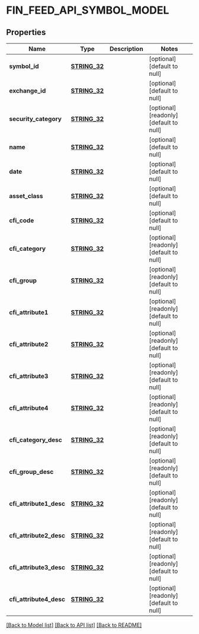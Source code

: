# FIN_FEED_API_SYMBOL_MODEL

## Properties
Name | Type | Description | Notes
------------ | ------------- | ------------- | -------------
**symbol_id** | [**STRING_32**](STRING_32.md) |  | [optional] [default to null]
**exchange_id** | [**STRING_32**](STRING_32.md) |  | [optional] [default to null]
**security_category** | [**STRING_32**](STRING_32.md) |  | [optional] [readonly] [default to null]
**name** | [**STRING_32**](STRING_32.md) |  | [optional] [default to null]
**date** | [**STRING_32**](STRING_32.md) |  | [optional] [default to null]
**asset_class** | [**STRING_32**](STRING_32.md) |  | [optional] [default to null]
**cfi_code** | [**STRING_32**](STRING_32.md) |  | [optional] [default to null]
**cfi_category** | [**STRING_32**](STRING_32.md) |  | [optional] [readonly] [default to null]
**cfi_group** | [**STRING_32**](STRING_32.md) |  | [optional] [readonly] [default to null]
**cfi_attribute1** | [**STRING_32**](STRING_32.md) |  | [optional] [readonly] [default to null]
**cfi_attribute2** | [**STRING_32**](STRING_32.md) |  | [optional] [readonly] [default to null]
**cfi_attribute3** | [**STRING_32**](STRING_32.md) |  | [optional] [readonly] [default to null]
**cfi_attribute4** | [**STRING_32**](STRING_32.md) |  | [optional] [readonly] [default to null]
**cfi_category_desc** | [**STRING_32**](STRING_32.md) |  | [optional] [readonly] [default to null]
**cfi_group_desc** | [**STRING_32**](STRING_32.md) |  | [optional] [readonly] [default to null]
**cfi_attribute1_desc** | [**STRING_32**](STRING_32.md) |  | [optional] [readonly] [default to null]
**cfi_attribute2_desc** | [**STRING_32**](STRING_32.md) |  | [optional] [readonly] [default to null]
**cfi_attribute3_desc** | [**STRING_32**](STRING_32.md) |  | [optional] [readonly] [default to null]
**cfi_attribute4_desc** | [**STRING_32**](STRING_32.md) |  | [optional] [readonly] [default to null]

[[Back to Model list]](../README.md#documentation-for-models) [[Back to API list]](../README.md#documentation-for-api-endpoints) [[Back to README]](../README.md)



